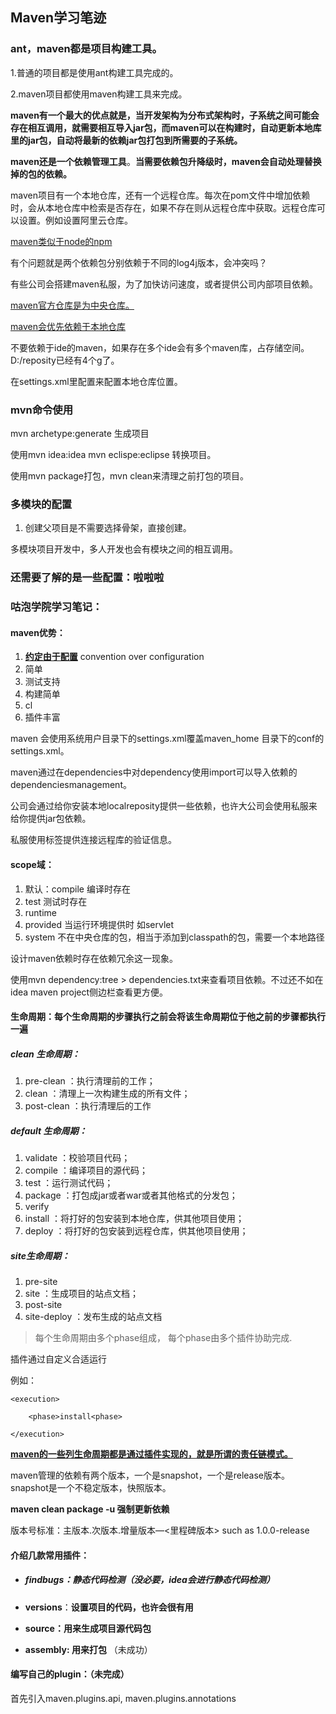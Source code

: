 ## Maven学习笔迹

### ant，maven都是项目构建工具。

1.普通的项目都是使用ant构建工具完成的。

2.maven项目都使用maven构建工具来完成。

**maven有一个最大的优点就是，当开发架构为分布式架构时，子系统之间可能会存在相互调用，就需要相互导入jar包，而maven可以在构建时，自动更新本地库里的jar包，自动将最新的依赖jar包打包到所需要的子系统。**

**maven还是一个依赖管理工具**。**当需要依赖包升降级时，maven会自动处理替换掉的包的依赖。**

maven项目有一个本地仓库，还有一个远程仓库。每次在pom文件中增加依赖时，会从本地仓库中检索是否存在，如果不存在则从远程仓库中获取。远程仓库可以设置。例如设置阿里云仓库。

<u>maven类似于node的npm</u>

<!--maven来自于犹太语的积累的意思-->

有个问题就是两个依赖包分别依赖于不同的log4j版本，会冲突吗？

有些公司会搭建maven私服，为了加快访问速度，或者提供公司内部项目依赖。

<u>maven官方仓库是为中央仓库。</u>

<u>maven会优先依赖于本地仓库</u>

不要依赖于ide的maven，如果存在多个ide会有多个maven库，占存储空间。D:/reposity已经有4个g了。

在settings.xml里配置<localreposity></localreposity>来配置本地仓库位置。

### mvn命令使用

<!--linux 命令 cd change directory-->

mvn archetype:generate 生成项目

使用mvn idea:idea mvn eclispe:eclipse 转换项目。

使用mvn package打包，mvn clean来清理之前打包的项目。



<!--maven项目只用多模块项目。父子项目实现的只是模板功能。-->

### 多模块的配置

1. 创建父项目是不需要选择骨架，直接创建。

多模块项目开发中，多人开发也会有模块之间的相互调用。



### 还需要了解的是一些配置：啦啦啦

### 咕泡学院学习笔记：

#### maven优势：

1. **<u>约定由于配置</u>** convention over configuration
2. 简单
3. 测试支持
4. 构建简单
5. cl
6. 插件丰富

maven 会使用系统用户目录下的settings.xml覆盖maven_home 目录下的conf的settings.xml。



maven通过在dependencies中对dependency使用<type>import</type>可以导入依赖的dependenciesmanagement。



公司会通过给你安装本地localreposity提供一些依赖，也许大公司会使用私服来给你提供jar包依赖。

私服使用<server></server>标签提供连接远程库的验证信息。



#### scope域：

1. 默认：compile 编译时存在
2. test  测试时存在
3. runtime
4. provided 当运行环境提供时 如servlet
5. system 不在中央仓库的包，相当于添加到classpath的包，需要一个本地路径



设计maven依赖时存在依赖冗余这一现象。

使用mvn dependency:tree > dependencies.txt来查看项目依赖。不过还不如在idea maven project侧边栏查看更方便。



#### 生命周期：每个生命周期的步骤执行之前会将该生命周期位于他之前的步骤都执行一遍

##### clean 生命周期：

1. pre-clean    ：执行清理前的工作；
2. clean    ：清理上一次构建生成的所有文件；
3. post-clean    ：执行清理后的工作

##### default 生命周期：

1. validate	  ：校验项目代码；
2. compile    ：编译项目的源代码；
3. test    ：运行测试代码；
4. package    ：打包成jar或者war或者其他格式的分发包；
5. verify
6. install    ：将打好的包安装到本地仓库，供其他项目使用；
7. deploy    ：将打好的包安装到远程仓库，供其他项目使用；

#####  site生命周期：

1. pre-site
2. site    ：生成项目的站点文档；
3. post-site
4. site-deploy    ：发布生成的站点文档



> 每个生命周期由多个phase组成， 每个phase由多个插件协助完成.

插件通过自定义合适运行

例如：

<executions>

	<execution>

		<phase>install<phase>

	</execution>

</executions>



**<u>maven的一些列生命周期都是通过插件实现的，就是所谓的责任链模式。</u>**

maven管理的依赖有两个版本，一个是snapshot，一个是release版本。snapshot是一个不稳定版本，快照版本。

**maven clean package -u 强制更新依赖**

版本号标准：主版本.次版本.增量版本—<里程碑版本> such as 1.0.0-release



#### 介绍几款常用插件：

- ##### findbugs：静态代码检测（没必要，idea会进行静态代码检测）

- **versions**：**设置项目的代码，也许会很有用**

- **source：用来生成项目源代码包**
- **assembly: 用来打包** （未成功）



#### 编写自己的plugin：（未完成）

首先引入maven.plugins.api, maven.plugins.annotations